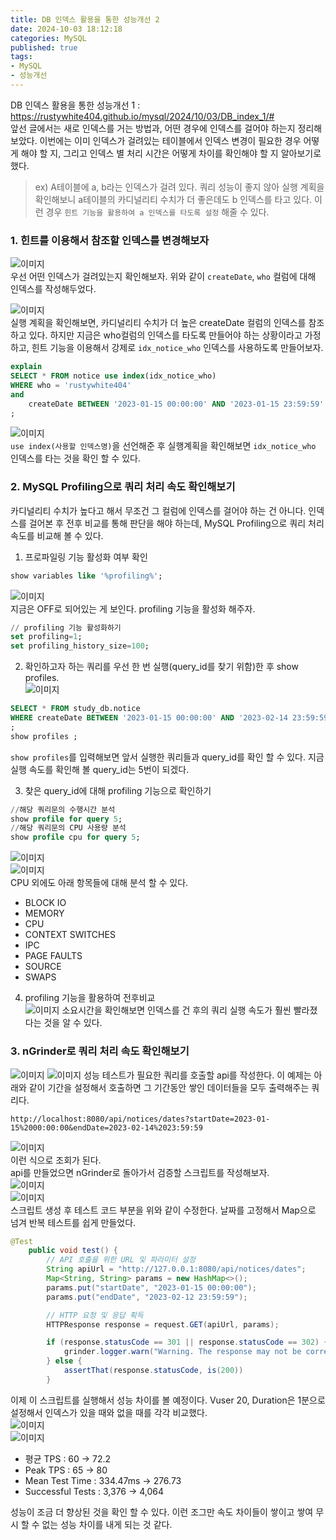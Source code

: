```yaml
---
title: DB 인덱스 활용을 통한 성능개선 2  
date: 2024-10-03 18:12:18
categories: MySQL    
published: true 
tags:
- MySQL 
- 성능개선     
---
```


DB 인덱스 활용을 통한 성능개선 1 : https://rustywhite404.github.io/mysql/2024/10/03/DB_index_1/#  
앞선 글에서는 새로 인덱스를 거는 방법과, 어떤 경우에 인덱스를 걸어야 하는지 정리해보았다. 이번에는 이미 인덱스가 걸려있는 테이블에서 인덱스 변경이 필요한 경우 어떻게 해야 할 지, 그리고 인덱스 별 처리 시간은 어떻게 차이를 확인해야 할 지 알아보기로 했다.  
> ex) A테이블에 a, b라는 인덱스가 걸려 있다. 쿼리 성능이 좋지 않아 실행 계획을 확인해보니 a테이블의 카디널리티 수치가 더 좋은데도 b 인덱스를 타고 있다. 이런 경우 `힌트 기능을 활용하여 a 인덱스를 타도록 설정` 해줄 수 있다.  

### 1. 힌트를 이용해서 참조할 인덱스를 변경해보자      
![이미지](https://i.imgur.com/Hcp1kyD.png)  
우선 어떤 인덱스가 걸려있는지 확인해보자. 위와 같이 `createDate`, `who` 컬럼에 대해 인덱스를 작성해두었다.  

![이미지](https://i.imgur.com/EwZm1OE.png)  
실행 계획을 확인해보면, 카디널리티 수치가 더 높은 createDate 컬럼의 인덱스를 참조하고 있다. 하지만 지금은 who컬럼의 인덱스를 타도록 만들어야 하는 상황이라고 가정하고, 힌트 기능을 이용해서 강제로  `idx_notice_who` 인덱스를 사용하도록 만들어보자.  

```sql  
explain
SELECT * FROM notice use index(idx_notice_who)
WHERE who = 'rustywhite404'
and
    createDate BETWEEN '2023-01-15 00:00:00' AND '2023-01-15 23:59:59'
;
```  
![이미지](https://i.imgur.com/HUPH2qQ.png)  
`use index(사용할 인덱스명)`을 선언해준 후 실행계획을 확인해보면 `idx_notice_who` 인덱스를 타는 것을 확인 할 수 있다.  


### 2. MySQL Profiling으로 쿼리 처리 속도 확인해보기  
카디널리티 수치가 높다고 해서 무조건 그 컬럼에 인덱스를 걸어야 하는 건 아니다. 인덱스를 걸어본 후 전후 비교를 통해 판단을 해야 하는데, MySQL Profiling으로 쿼리 처리 속도를 비교해 볼 수 있다.  

1. 프로파일링 기능 활성화 여부 확인 
```sql  
show variables like '%profiling%';  
```  
![이미지](https://i.imgur.com/WLAkd2w.png)   
지금은 OFF로 되어있는 게 보인다. profiling 기능을 활성화 해주자.  
```sql 
// profiling 기능 활성화하기
set profiling=1;
set profiling_history_size=100; 
```  

2. 확인하고자 하는 쿼리를 우선 한 번 실행(query_id를 찾기 위함)한 후 show profiles.   
![이미지](https://i.imgur.com/8O0df1F.png)  
```sql  
SELECT * FROM study_db.notice
WHERE createDate BETWEEN '2023-01-15 00:00:00' AND '2023-02-14 23:59:59'
;
show profiles ;
```  
`show profiles`를 입력해보면 앞서 실행한 쿼리들과 query_id를 확인 할 수 있다. 지금 실행 속도를 확인해 볼 query_id는 5번이 되겠다.  

3. 찾은 query_id에 대해 profiling 기능으로 확인하기  
```sql  
//해당 쿼리문의 수행시간 분석   
show profile for query 5;  
//해당 쿼리문의 CPU 사용량 분석 
show profile cpu for query 5; 
```  
![이미지](https://i.imgur.com/YVyJgeH.png)  
![이미지](https://i.imgur.com/xFFryBI.png)  
CPU 외에도 아래 항목들에 대해 분석 할 수 있다.  
- BLOCK IO
- MEMORY
- CPU
- CONTEXT SWITCHES
- IPC
- PAGE FAULTS
- SOURCE
- SWAPS  

4. profiling 기능을 활용하여 전후비교  
![이미지](https://i.imgur.com/xVitmne.png) 
소요시간을 확인해보면 인덱스를 건 후의 쿼리 실행 속도가 훨씬 빨라졌다는 것을 알 수 있다.  

### 3. nGrinder로 쿼리 처리 속도 확인해보기  

![이미지](https://i.imgur.com/oTO4aRj.png) 
![이미지](https://i.imgur.com/X7j4BJx.png) 
성능 테스트가 필요한 쿼리를 호출할 api를 작성한다. 이 예제는 아래와 같이 기간을 설정해서 호출하면 그 기간동안 쌓인 데이터들을 모두 출력해주는 쿼리다.  
```  
http://localhost:8080/api/notices/dates?startDate=2023-01-15%2000:00:00&endDate=2023-02-14%2023:59:59 
```  
![이미지](https://i.imgur.com/gaO4pKv.png)  
이런 식으로 조회가 된다.  
api를 만들었으면 nGrinder로 돌아가서 검증할 스크립트를 작성해보자.  
![이미지](https://i.imgur.com/Q9merNz.png)  
![이미지](https://i.imgur.com/fzVgN65.png)  
스크립트 생성 후 테스트 코드 부분을 위와 같이 수정한다. 날짜를 고정해서 Map으로 넘겨 반복 테스트를 쉽게 만들었다.  
```java   
@Test
	public void test() {
        // API 호출을 위한 URL 및 파라미터 설정
        String apiUrl = "http://127.0.0.1:8080/api/notices/dates";
        Map<String, String> params = new HashMap<>();
        params.put("startDate", "2023-01-15 00:00:00");
        params.put("endDate", "2023-02-12 23:59:59");

        // HTTP 요청 및 응답 획득
        HTTPResponse response = request.GET(apiUrl, params);

		if (response.statusCode == 301 || response.statusCode == 302) {
			grinder.logger.warn("Warning. The response may not be correct. The response code was {}.", response.statusCode)
		} else {
			assertThat(response.statusCode, is(200))
		}
```  
이제 이 스크립트를 실행해서 성능 차이를 볼 예정이다. Vuser 20, Duration은 1분으로 설정해서 인덱스가 있을 때와 없을 때를 각각 비교했다.  
![이미지](https://i.imgur.com/tWkoLS2.png)  
![이미지](https://i.imgur.com/oXxK9N3.png)  

- 평균 TPS : 60 -> 72.2  
- Peak TPS : 65 -> 80  
- Mean Test Time : 334.47ms -> 276.73  
- Successful Tests : 3,376 -> 4,064  

성능이 조금 더 향상된 것을 확인 할 수 있다. 이런 조그만 속도 차이들이 쌓이고 쌓여 무시 할 수 없는 성능 차이를 내게 되는 것 같다.   